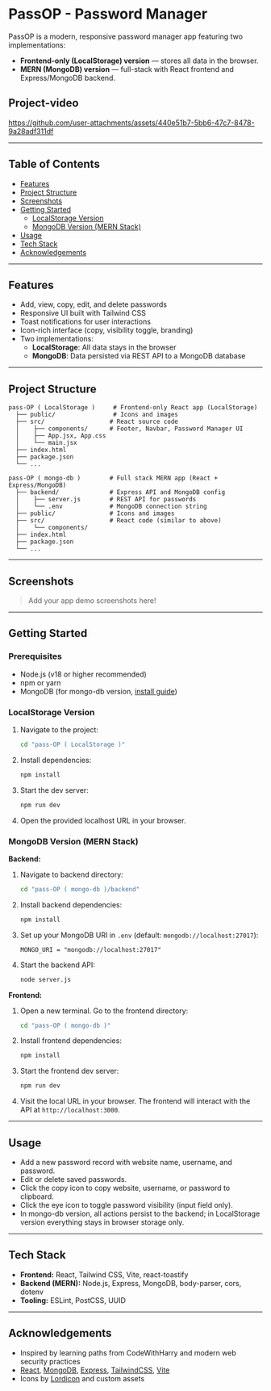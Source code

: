 # PassOP - Password Manager

PassOP is a modern, responsive password manager app featuring two implementations:

- **Frontend-only (LocalStorage) version** — stores all data in the browser.
- **MERN (MongoDB) version** — full-stack with React frontend and Express/MongoDB backend.

## Project-video
https://github.com/user-attachments/assets/440e51b7-5bb6-47c7-8478-9a28adf311df

---

## Table of Contents
- [Features](#features)
- [Project Structure](#project-structure)
- [Screenshots](#screenshots)
- [Getting Started](#getting-started)
  - [LocalStorage Version](#localstorage-version)
  - [MongoDB Version (MERN Stack)](#mongodb-version-mern-stack)
- [Usage](#usage)
- [Tech Stack](#tech-stack)
- [Acknowledgements](#acknowledgements)

---

## Features

- Add, view, copy, edit, and delete passwords
- Responsive UI built with Tailwind CSS
- Toast notifications for user interactions
- Icon-rich interface (copy, visibility toggle, branding)
- Two implementations:
  - **LocalStorage**: All data stays in the browser
  - **MongoDB**: Data persisted via REST API to a MongoDB database

---

## Project Structure

```
pass-OP ( LocalStorage )     # Frontend-only React app (LocalStorage)
  ├── public/                # Icons and images
  ├── src/                  # React source code
  │    ├── components/      # Footer, Navbar, Password Manager UI
  │    ├── App.jsx, App.css
  │    └── main.jsx
  ├── index.html
  ├── package.json
  └── ...

pass-OP ( mongo-db )        # Full stack MERN app (React + Express/MongoDB)
  ├── backend/              # Express API and MongoDB config
  │    ├── server.js        # REST API for passwords
  │    └── .env             # MongoDB connection string
  ├── public/               # Icons and images
  ├── src/                  # React code (similar to above)
  │    └── components/
  ├── index.html
  ├── package.json
  └── ...
```

---

## Screenshots

> Add your app demo screenshots here!

---

## Getting Started

### Prerequisites
- Node.js (v18 or higher recommended)
- npm or yarn
- MongoDB (for mongo-db version, [install guide](https://docs.mongodb.com/manual/installation/))

### LocalStorage Version

1. Navigate to the project:
   ```sh
   cd "pass-OP ( LocalStorage )"
   ```
2. Install dependencies:
   ```sh
   npm install
   ```
3. Start the dev server:
   ```sh
   npm run dev
   ```
4. Open the provided localhost URL in your browser.

### MongoDB Version (MERN Stack)

**Backend:**

1. Navigate to backend directory:
   ```sh
   cd "pass-OP ( mongo-db )/backend"
   ```
2. Install backend dependencies:
   ```sh
   npm install
   ```
3. Set up your MongoDB URI in `.env` (default: `mongodb://localhost:27017`):
   ```env
   MONGO_URI = "mongodb://localhost:27017"
   ```
4. Start the backend API:
   ```sh
   node server.js
   ```

**Frontend:**

1. Open a new terminal. Go to the frontend directory:
   ```sh
   cd "pass-OP ( mongo-db )"
   ```
2. Install frontend dependencies:
   ```sh
   npm install
   ```
3. Start the frontend dev server:
   ```sh
   npm run dev
   ```
4. Visit the local URL in your browser. The frontend will interact with the API at `http://localhost:3000`.

---

## Usage
- Add a new password record with website name, username, and password.
- Edit or delete saved passwords.
- Click the copy icon to copy website, username, or password to clipboard.
- Click the eye icon to toggle password visibility (input field only).
- In mongo-db version, all actions persist to the backend; in LocalStorage version everything stays in browser storage only.

---

## Tech Stack
- **Frontend:** React, Tailwind CSS, Vite, react-toastify
- **Backend (MERN):** Node.js, Express, MongoDB, body-parser, cors, dotenv
- **Tooling:** ESLint, PostCSS, UUID

---

## Acknowledgements
- Inspired by learning paths from CodeWithHarry and modern web security practices
- [React](https://react.dev/), [MongoDB](https://www.mongodb.com/), [Express](https://expressjs.com/), [TailwindCSS](https://tailwindcss.com/), [Vite](https://vitejs.dev/)
- Icons by [Lordicon](https://lordicon.com/) and custom assets
